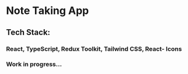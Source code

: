# Note Taking App

## Tech Stack: 
### React, TypeScript, Redux Toolkit, Tailwind CSS, React- Icons

### Work in progress...

